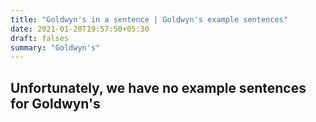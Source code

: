 ```yaml
---
title: "Goldwyn's in a sentence | Goldwyn's example sentences"
date: 2021-01-20T19:57:50+05:30
draft: falses
summary: "Goldwyn's"
---
```

## Unfortunately, we have no example sentences for Goldwyn's                 
